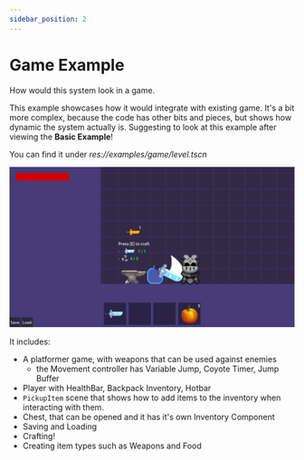 ```yaml
---
sidebar_position: 2
---
```


# Game Example

How would this system look in a game.

This example showcases how it would integrate with existing game. It's a bit more complex, because the code has other bits and pieces, but shows how dynamic the system actually is. Suggesting to look at this example after viewing the **Basic Example**!

You can find it under _res://examples/game/level.tscn_

![Screenshot of the basic example](../img/example-game.png)

It includes:
- A platformer game, with weapons that can be used against enemies
  - the Movement controller has Variable Jump, Coyote Timer, Jump Buffer
- Player with HealthBar, Backpack Inventory, Hotbar
- `PickupItem` scene that shows how to add items to the inventory when interacting with them.
- Chest, that can be opened and it has it's own Inventory Component
- Saving and Loading
- Crafting!
- Creating item types such as Weapons and Food